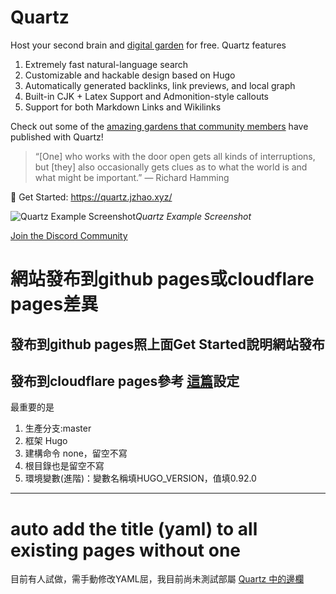 # Quartz

Host your second brain and [digital garden](https://jzhao.xyz/posts/networked-thought) for free. Quartz features

1. Extremely fast natural-language search
2. Customizable and hackable design based on Hugo
3. Automatically generated backlinks, link previews, and local graph
4. Built-in CJK + Latex Support and Admonition-style callouts
5. Support for both Markdown Links and Wikilinks

Check out some of the [amazing gardens that community members](https://quartz.jzhao.xyz/notes/showcase/) have published with Quartz!

> “[One] who works with the door open gets all kinds of interruptions, but [they] also occasionally gets clues as to what the world is and what might be important.” — Richard Hamming

🔗 Get Started: https://quartz.jzhao.xyz/

![Quartz Example Screenshot](./screenshot.png)*Quartz Example Screenshot*

[Join the Discord Community](https://discord.gg/cRFFHYye7t)

# 網站發布到github pages或cloudflare pages差異
## 發布到github pages照上面Get Started說明網站發布
## 發布到cloudflare pages參考 [這篇](https://immmmm.com/hi-cloudflare/)設定
最重要的是
1. 生產分支:master
2. 框架 Hugo
3. 建構命令 none，留空不寫
4. 根目錄也是留空不寫
5. 環境變數(進階)：變數名稱填HUGO_VERSION，值填0.92.0

---
# auto add the title (yaml) to all existing pages without one
目前有人試做，需手動修改YAML屈，我目前尚未測試部屬
[Quartz 中的邊欄](https://simons.dev/notes/Sidebar-in-Quartz/)
